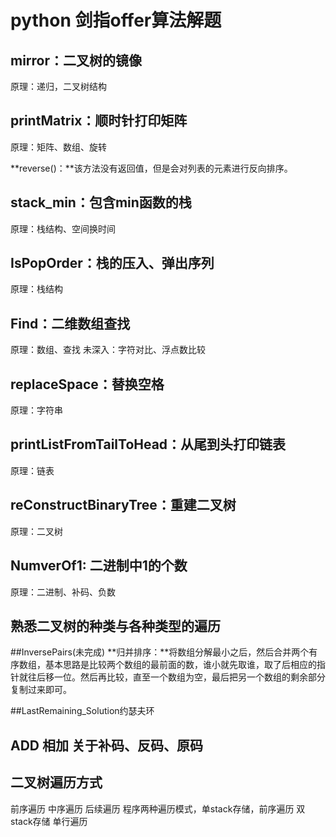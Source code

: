 # python 剑指offer算法解题

## mirror：二叉树的镜像
原理：递归，二叉树结构

## printMatrix：顺时针打印矩阵
原理：矩阵、数组、旋转

**reverse()：**该方法没有返回值，但是会对列表的元素进行反向排序。

## stack_min：包含min函数的栈
原理：栈结构、空间换时间

## IsPopOrder：栈的压入、弹出序列
原理：栈结构

## Find：二维数组查找
原理：数组、查找
未深入：字符对比、浮点数比较

## replaceSpace：替换空格
原理：字符串

## printListFromTailToHead：从尾到头打印链表
原理：链表

## reConstructBinaryTree：重建二叉树
原理：二叉树

## NumverOf1: 二进制中1的个数
原理：二进制、补码、负数

## 熟悉二叉树的种类与各种类型的遍历

##InversePairs(未完成)
**归并排序：**将数组分解最小之后，然后合并两个有序数组，基本思路是比较两个数组的最前面的数，谁小就先取谁，取了后相应的指针就往后移一位。然后再比较，直至一个数组为空，最后把另一个数组的剩余部分复制过来即可。

##LastRemaining_Solution约瑟夫环
## ADD 相加 关于补码、反码、原码

## 二叉树遍历方式
前序遍历 中序遍历 后续遍历
程序两种遍历模式，单stack存储，前序遍历
双stack存储 单行遍历